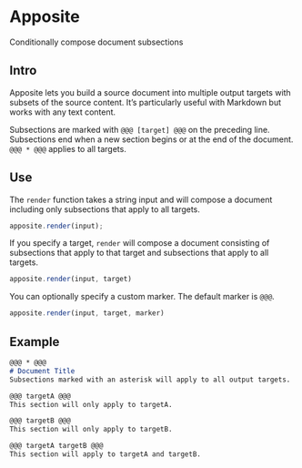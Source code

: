 # Apposite
Conditionally compose document subsections

## Intro

Apposite lets you build a source document into multiple output targets with subsets of the source content. It’s particularly useful with Markdown but works with any text content.

Subsections are marked with `@@@ [target] @@@` on the preceding line. Subsections end when a new section begins or at the end of the document. `@@@ * @@@` applies to all targets.

## Use

The `render` function takes a string input and will compose a document including only subsections that apply to all targets.

```js
apposite.render(input);
```

If you specify a target, `render` will compose a document consisting of subsections that apply to that target and subsections that apply to all targets.

```js
apposite.render(input, target)
```

You can optionally specify a custom marker. The default marker is `@@@`.

```js
apposite.render(input, target, marker)
```

## Example
```md
@@@ * @@@
# Document Title
Subsections marked with an asterisk will apply to all output targets.

@@@ targetA @@@
This section will only apply to targetA.

@@@ targetB @@@
This section will only apply to targetB.

@@@ targetA targetB @@@
This section will apply to targetA and targetB.
```
